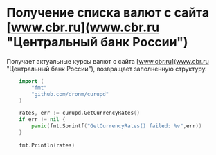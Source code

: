 Получение списка валют с сайта [www.cbr.ru](www.cbr.ru "Центральный банк России")
============================================================

Получает актуальные курсы валют с сайта [www.cbr.ru](www.cbr.ru "Центральный банк России"), возвращает заполненную структуру.
```go
	import (
		"fmt"
		"github.com/dronm/curupd"
	)

	rates, err := curupd.GetCurrencyRates()
	if err != nil {
		panic(fmt.Sprintf("GetCurrencyRates() failed: %v",err))
	}
	
	fmt.Println(rates)

```
